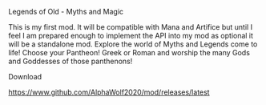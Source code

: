 Legends of Old - Myths and Magic

This is my first mod. It will be compatible with Mana and Artifice but until I feel I am prepared enough to implement the API into my mod as optional it will be a standalone mod.
Explore the world of Myths and Legends come to life! Choose your Pantheon! Greek or Roman and worship the many Gods and Goddesses of those panthenons!

Download

https://www.github.com/AlphaWolf2020/mod/releases/latest
